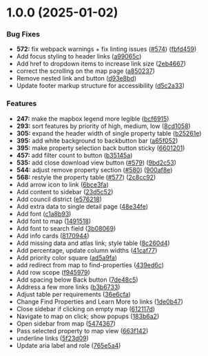 # 1.0.0 (2025-01-02)


### Bug Fixes

* **572:** fix webpack warnings + fix linting issues ([#574](https://github.com/CodeWritingCow/vacant-lots-proj/issues/574)) ([fbfd459](https://github.com/CodeWritingCow/vacant-lots-proj/commit/fbfd459ba147e51a2fd54bee61d5ca63fb74eb98))
* Add focus styling to header links ([a99065c](https://github.com/CodeWritingCow/vacant-lots-proj/commit/a99065cba1607b981702e7aa7e654f24c108ad6e))
* Add href to dropdown items to increase link size ([2eb4667](https://github.com/CodeWritingCow/vacant-lots-proj/commit/2eb4667e7b68f45489c51ea10aa7d15afd2a3c77))
* correct the scrolling on the map page ([a850237](https://github.com/CodeWritingCow/vacant-lots-proj/commit/a8502372e243057e2b06559cb042d94ea894415a))
* Remove nested link and button ([d93e8bd](https://github.com/CodeWritingCow/vacant-lots-proj/commit/d93e8bd52d80cd8d5b1a30910aaa4b168a11b57a))
* Update footer markup structure for accessibility ([d5c2a33](https://github.com/CodeWritingCow/vacant-lots-proj/commit/d5c2a334f0e5c297f117dca5dc2972b56d7b3542))


### Features

* **247:** make the mapbox legend more legible ([bcf6915](https://github.com/CodeWritingCow/vacant-lots-proj/commit/bcf691566fc26e834547a43efd863de58abdf3d4))
* **293:** sort features by priority of high, medium, low ([8cd1058](https://github.com/CodeWritingCow/vacant-lots-proj/commit/8cd105872feb0065aa3d207d42dc5df76ef63dbc))
* **305:** expand the header width of single property table ([b25261e](https://github.com/CodeWritingCow/vacant-lots-proj/commit/b25261e5d9e26bdbd9694aa03b4964771528dd3b))
* **395:** add white background to backbutton bar ([a65f052](https://github.com/CodeWritingCow/vacant-lots-proj/commit/a65f052ca2e5c0eac2737f85b4997af6e993f750))
* **395:** make property selection back button sticky ([6601201](https://github.com/CodeWritingCow/vacant-lots-proj/commit/6601201fcf943f8e64a1341327095e9b7edc6b08))
* **457:** add filter count to button ([b35145a](https://github.com/CodeWritingCow/vacant-lots-proj/commit/b35145a1df5f2995294f829e0b7cde20ba0e0f29))
* **535:** add close download view button ([#579](https://github.com/CodeWritingCow/vacant-lots-proj/issues/579)) ([9bd2c53](https://github.com/CodeWritingCow/vacant-lots-proj/commit/9bd2c53aa3b49da8136fa6e7e850c4dc4d5e2d74))
* **544:** adjust remove property section ([#580](https://github.com/CodeWritingCow/vacant-lots-proj/issues/580)) ([900af8e](https://github.com/CodeWritingCow/vacant-lots-proj/commit/900af8e6fbfc89bd4ed83b17c9eed0a1d5a3de3b))
* **568:** restyle the property table ([#577](https://github.com/CodeWritingCow/vacant-lots-proj/issues/577)) ([2c8cc92](https://github.com/CodeWritingCow/vacant-lots-proj/commit/2c8cc92b7f28aecdbe65412476691baa50254292))
* Add arrow icon to link ([6bce3fa](https://github.com/CodeWritingCow/vacant-lots-proj/commit/6bce3fa84ad9827f2117a2d51ed2f2665e83481b))
* Add content to sidebar ([23d5c52](https://github.com/CodeWritingCow/vacant-lots-proj/commit/23d5c52c3fcd1eb1eff902e7d1fd37ab2fe41b6d))
* Add council district ([e576218](https://github.com/CodeWritingCow/vacant-lots-proj/commit/e5762185840f0bbc2289fede8481f5b39a16087d))
* Add extra data to single detail page ([48e34fe](https://github.com/CodeWritingCow/vacant-lots-proj/commit/48e34fe0a6317fc8fc0f1f5e745dd165000d437f))
* Add font ([c1a8b93](https://github.com/CodeWritingCow/vacant-lots-proj/commit/c1a8b93561dfc67c8eed31b3c8befa2b8ae984ec))
* Add font to map ([1491518](https://github.com/CodeWritingCow/vacant-lots-proj/commit/14915180857a482a25d96f9f45f7c838082e2d71))
* Add font to search field ([3b08069](https://github.com/CodeWritingCow/vacant-lots-proj/commit/3b080690ba92007545467bc2ce4bf3bcad26c899))
* Add info cards ([8170944](https://github.com/CodeWritingCow/vacant-lots-proj/commit/8170944fdb8d8be36af062012967323047bda748))
* Add missing data and atlas link; style table ([8c260d4](https://github.com/CodeWritingCow/vacant-lots-proj/commit/8c260d48e015ed6c8c29cc10b8936753cc013ff0))
* Add percentage, update column widths ([41caf77](https://github.com/CodeWritingCow/vacant-lots-proj/commit/41caf77c55eb0a6336abc80047ed83584d250a64))
* Add priority color square ([ad5a9fa](https://github.com/CodeWritingCow/vacant-lots-proj/commit/ad5a9faff3b9596256e680b3d6d95c54caefc7a7))
* add redirect from map to find-properties ([439ed6c](https://github.com/CodeWritingCow/vacant-lots-proj/commit/439ed6c7291251aed9751431cd5bdc2fa6883a15))
* Add row scope ([f945979](https://github.com/CodeWritingCow/vacant-lots-proj/commit/f945979edaee2ad5a003a5b5560a89cc25717f3b))
* Add spacing below Back button ([7de48c5](https://github.com/CodeWritingCow/vacant-lots-proj/commit/7de48c50f177c0275cebac0a4a7d9dfce8d2cd2c))
* Address a few more links ([b3b6733](https://github.com/CodeWritingCow/vacant-lots-proj/commit/b3b673375f1472f15d80bffeff378c973d6cb49d))
* Adjust table per requirements ([36e6cfa](https://github.com/CodeWritingCow/vacant-lots-proj/commit/36e6cfa5934defadcf1a8b8ad1c09ffe609d0ec5))
* Change Find Properties and Learn More to links ([1de0b47](https://github.com/CodeWritingCow/vacant-lots-proj/commit/1de0b474811ab2d4281d94c6a9d5882a8ebb0c13))
* Close sidebar if clicking on empty map ([612117d](https://github.com/CodeWritingCow/vacant-lots-proj/commit/612117d6c54bc62baaae4f773013e196232c2dba))
* Navigate to map on click; show popups ([183b6a2](https://github.com/CodeWritingCow/vacant-lots-proj/commit/183b6a224d651726a6e465d7c9549ef437626f9e))
* Open sidebar from map ([5474367](https://github.com/CodeWritingCow/vacant-lots-proj/commit/54743673e99ffd6b939009ad54e4d0a4252ba044))
* Pass selected property to map view ([663f142](https://github.com/CodeWritingCow/vacant-lots-proj/commit/663f14236ccb9246efa8882c0dfa44e8cbcba0f7))
* underline links ([5f23d09](https://github.com/CodeWritingCow/vacant-lots-proj/commit/5f23d09da9a7258b284ccfef54b1be0ee2a8e1f8))
* Update aria label and role ([765e5a4](https://github.com/CodeWritingCow/vacant-lots-proj/commit/765e5a4fef1941e93815ae4789093e047183101c))
